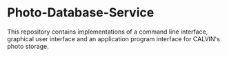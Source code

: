 # Photo-Database-Service
This repository contains implementations of a command line interface, graphical user interface and an application program interface for CALVIN's photo storage.
